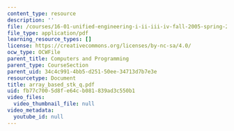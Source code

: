 ```yaml
---
content_type: resource
description: ''
file: /courses/16-01-unified-engineering-i-ii-iii-iv-fall-2005-spring-2006/fb77c7005d8fe64cb081839ad3c550b1_array_based_stk_q.pdf
file_type: application/pdf
learning_resource_types: []
license: https://creativecommons.org/licenses/by-nc-sa/4.0/
ocw_type: OCWFile
parent_title: Computers and Programming
parent_type: CourseSection
parent_uid: 34c4c991-4bb5-d251-50ee-34713d7b7e3e
resourcetype: Document
title: array_based_stk_q.pdf
uid: fb77c700-5d8f-e64c-b081-839ad3c550b1
video_files:
  video_thumbnail_file: null
video_metadata:
  youtube_id: null
---
```

